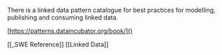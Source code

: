 There is a linked data pattern catalogue for best practices for modelling, publishing and consuming linked data.

[https://patterns.dataincubator.org/book/]()

[[_SWE Reference]]
[[Linked Data]]
